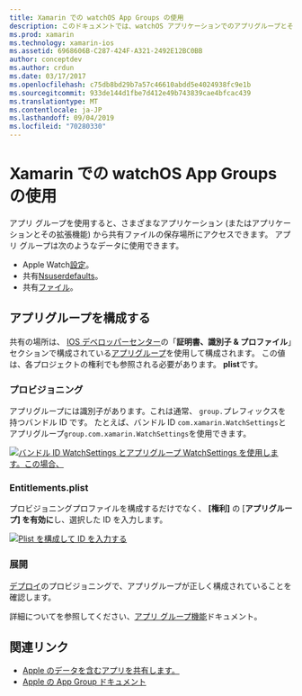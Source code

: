 ```yaml
---
title: Xamarin での watchOS App Groups の使用
description: このドキュメントでは、watchOS アプリケーションでのアプリグループとその使用について説明します。 アプリグループの構成方法、プロビジョニングの要件、権利の考慮事項、および展開について説明します。
ms.prod: xamarin
ms.technology: xamarin-ios
ms.assetid: 6968606B-C287-424F-A321-2492E12BC0BB
author: conceptdev
ms.author: crdun
ms.date: 03/17/2017
ms.openlocfilehash: c75db8bd29b7a57c46610abdd5e4024938fc9e1b
ms.sourcegitcommit: 933de144d1fbe7d412e49b743839cae4bfcac439
ms.translationtype: MT
ms.contentlocale: ja-JP
ms.lasthandoff: 09/04/2019
ms.locfileid: "70280330"
---
```

# <a name="working-with-watchos-app-groups-in-xamarin"></a>Xamarin での watchOS App Groups の使用


アプリ グループを使用すると、さまざまなアプリケーション (またはアプリケーションとその拡張機能) から共有ファイルの保存場所にアクセスできます。 アプリ グループは次のようなデータに使用できます。

- Apple Watch[設定](~/ios/watchos/app-fundamentals/settings.md)。
- 共有[Nsuserdefaults](~/ios/watchos/app-fundamentals/parent-app.md#nsuserdefaults)。
- 共有[ファイル](~/ios/watchos/app-fundamentals/parent-app.md#files)。

## <a name="configure-an-app-group"></a>アプリグループを構成する

共有の場所は、 [IOS デベロッパーセンター](https://developer.apple.com/devcenter/ios/)の「**証明書、識別子 & プロファイル**」セクションで構成されている[アプリグループ](https://developer.apple.com/library/ios/documentation/Miscellaneous/Reference/EntitlementKeyReference/Chapters/EnablingAppSandbox.html#//apple_ref/doc/uid/TP40011195-CH4-SW19)を使用して構成されます。 この値は、各プロジェクトの権利でも参照される必要があります。 **plist**です。

### <a name="provisioning"></a>プロビジョニング

アプリグループには識別子があります。これは通常、 `group.`プレフィックスを持つバンドル ID です。 たとえば、バンドル ID `com.xamarin.WatchSettings`とアプリグループ`group.com.xamarin.WatchSettings`を使用できます。

[![](app-groups-images/app-group-sml.png "バンドル ID WatchSettings とアプリグループ WatchSettings を使用します。この場合、")](app-groups-images/app-group.png#lightbox)

### <a name="entitlementsplist"></a>Entitlements.plist

プロビジョニングプロファイルを構成するだけでなく、 **[権利]** の [**アプリグループ] を有効に**し、選択した ID を入力します。

[![](app-groups-images/entitlements-sml.png "Plist を構成して ID を入力する")](app-groups-images/entitlements.png#lightbox)


### <a name="deployment"></a>展開

[デプロイ](~/ios/watchos/deploy-test/index.md#App_Groups)のプロビジョニングで、アプリグループが正しく構成されていることを確認します。


詳細についてを参照してください、[アプリ グループ機能](~/ios/deploy-test/provisioning/capabilities/app-groups-capabilities.md)ドキュメント。


## <a name="related-links"></a>関連リンク

- [Apple のデータを含むアプリを共有します。](https://developer.apple.com/library/ios/documentation/General/Conceptual/ExtensibilityPG/ExtensionScenarios.html)
- [Apple の App Group ドキュメント](https://developer.apple.com/library/ios/documentation/Miscellaneous/Reference/EntitlementKeyReference/Chapters/EnablingAppSandbox.html#//apple_ref/doc/uid/TP40011195-CH4-SW19)
